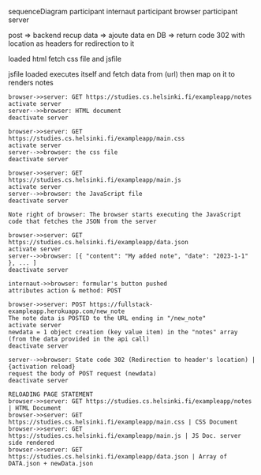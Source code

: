 sequenceDiagram
participant internaut
participant browser
participant server

post => backend recup data => ajoute data en DB => return code 302 with location as headers for redirection to it

loaded html fetch css file and jsfile

jsfile loaded executes itself and fetch data from (url) then map on it to renders notes

    browser->>server: GET https://studies.cs.helsinki.fi/exampleapp/notes
    activate server
    server-->>browser: HTML document
    deactivate server

    browser->>server: GET https://studies.cs.helsinki.fi/exampleapp/main.css
    activate server
    server-->>browser: the css file
    deactivate server

    browser->>server: GET https://studies.cs.helsinki.fi/exampleapp/main.js
    activate server
    server-->>browser: the JavaScript file
    deactivate server

    Note right of browser: The browser starts executing the JavaScript code that fetches the JSON from the server

    browser->>server: GET https://studies.cs.helsinki.fi/exampleapp/data.json
    activate server
    server-->>browser: [{ "content": "My added note", "date": "2023-1-1" }, ... ]
    deactivate server

    internaut->>browser: formular's button pushed
    attributes action & method: POST

    browser->>server: POST https://fullstack-exampleapp.herokuapp.com/new_note
    The note data is POSTED to the URL ending in "/new_note"
    activate server
    newdata = 1 object creation (key value item) in the "notes" array (from the data provided in the api call)
    deactivate server

    server-->>browser: State code 302 (Redirection to header's location) | {activation reload}
    request the body of POST request (newdata)
    deactivate server

    RELOADING PAGE STATEMENT
    browser->>server: GET https://studies.cs.helsinki.fi/exampleapp/notes | HTML Document
    browser->>server: GET https://studies.cs.helsinki.fi/exampleapp/main.css | CSS Document
    browser->>server: GET https://studies.cs.helsinki.fi/exampleapp/main.js | JS Doc. server side rendered
    browser->>server: GET https://studies.cs.helsinki.fi/exampleapp/data.json | Array of DATA.json + newData.json
